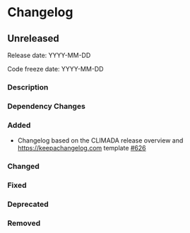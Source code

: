 # Changelog

## Unreleased

Release date: YYYY-MM-DD

Code freeze date: YYYY-MM-DD

### Description

### Dependency Changes

### Added

- Changelog based on the CLIMADA release overview and https://keepachangelog.com template [#626](https://github.com/CLIMADA-project/climada_python/pull/626)

### Changed

### Fixed

### Deprecated

### Removed
